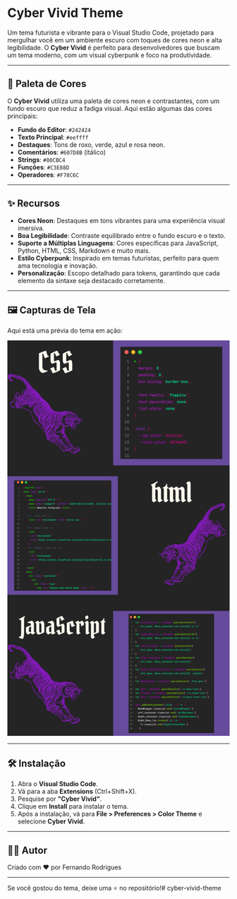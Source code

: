 # Cyber Vivid Theme

Um tema futurista e vibrante para o Visual Studio Code, projetado para mergulhar você em um ambiente escuro com toques de cores neon e alta legibilidade. O **Cyber Vivid** é perfeito para desenvolvedores que buscam um tema moderno, com um visual cyberpunk e foco na produtividade.

---

## 🎨 Paleta de Cores

O **Cyber Vivid** utiliza uma paleta de cores neon e contrastantes, com um fundo escuro que reduz a fadiga visual. Aqui estão algumas das cores principais:

- **Fundo do Editor**: `#242424`
- **Texto Principal**: `#eeffff`
- **Destaques**: Tons de roxo, verde, azul e rosa neon.
- **Comentários**: `#607D8B` (itálico)
- **Strings**: `#80CBC4`
- **Funções**: `#C3E88D`
- **Operadores**: `#F78C6C`

---

## ✨ Recursos

- **Cores Neon**: Destaques em tons vibrantes para uma experiência visual imersiva.
- **Boa Legibilidade**: Contraste equilibrado entre o fundo escuro e o texto.
- **Suporte a Múltiplas Linguagens**: Cores específicas para JavaScript, Python, HTML, CSS, Markdown e muito mais.
- **Estilo Cyberpunk**: Inspirado em temas futuristas, perfeito para quem ama tecnologia e inovação.
- **Personalização**: Escopo detalhado para tokens, garantindo que cada elemento da sintaxe seja destacado corretamente.

---

## 🖼️ Capturas de Tela

Aqui está uma prévia do tema em ação:


![image alt](https://github.com/Fe7rodrigues/cyber-vivid-theme/blob/e5ffb3b57eae81236ff2a625753e6726e24599d8/-.png)


---

## 🛠️ Instalação

1. Abra o **Visual Studio Code**.
2. Vá para a aba **Extensions** (Ctrl+Shift+X).
3. Pesquise por **"Cyber Vivid"**.
4. Clique em **Install** para instalar o tema.
5. Após a instalação, vá para **File > Preferences > Color Theme** e selecione **Cyber Vivid**.

---

## 👨‍💻 Autor

Criado com ❤️ por Fernando Rodrigues

---

Se você gostou do tema, deixe uma ⭐ no repositório!# cyber-vivid-theme
